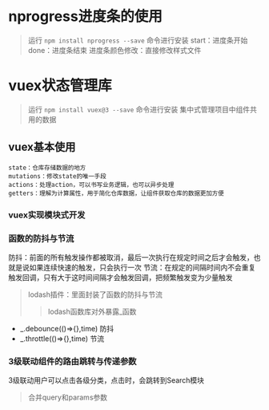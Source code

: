 # nprogress进度条的使用
> 运行 `npm install nprogress --save` 命令进行安装
    start：进度条开始
    done：进度条结束
    进度条颜色修改：直接修改样式文件

# vuex状态管理库
> 运行 `npm install vuex@3 --save` 命令进行安装
    集中式管理项目中组件共用的数据

## vuex基本使用
    state：仓库存储数据的地方
    mutations：修改state的唯一手段
    actions：处理action，可以书写业务逻辑，也可以异步处理
    getters：理解为计算属性，用于简化仓库数据，让组件获取仓库的数据更加方便
### vuex实现模块式开发

### 函数的防抖与节流
防抖：前面的所有触发操作都被取消，最后一次执行在规定时间之后才会触发，也就是说如果连续快速的触发，只会执行一次
节流：在规定的间隔时间内不会重复触发回调，只有大于这时间间隔才会触发回调，把频繁触发变为少量触发
> lodash插件：里面封装了函数的防抖与节流
>> lodash函数库对外暴露_函数
- _.debounce(()=>{},time) 防抖
- _.throttle(()=>{},time) 节流

### 3级联动组件的路由跳转与传递参数
3级联动用户可以点击各级分类，点击时，会跳转到Search模块
> 合并query和params参数